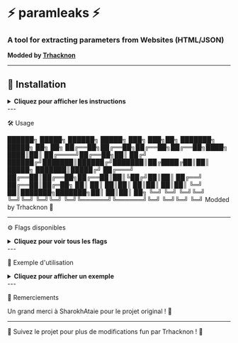 # ⚡️ **paramleaks** ⚡️  
### A tool for extracting parameters from Websites (HTML/JSON)  
**Modded by [Trhacknon](#)**

---

## 🚀 **Installation**  
<details>
<summary><strong>Cliquez pour afficher les instructions</strong></summary>

```bash
# Installer depuis la source
go install github.com/tucommenceapousser/paramleak@latest
# Compiler
go build -o paramleak .
chmod +x paramleak
# Lancer le scan avec une liste d'URLs
./paramleak -l list.txt
```

</details>
---

🛠️ Usage

██████╗  █████╗ ██████╗  █████╗ ███╗   ███╗██╗     ███████╗ █████╗ ██╗  ██╗
██╔══██╗██╔══██╗██╔══██╗██╔══██╗████╗ ████║██║     ██╔════╝██╔══██╗██║ ██╔╝
██████╔╝███████║██████╔╝███████║██╔████╔██║██║     █████╗  ███████║█████╔╝ 
██╔═══╝ ██╔══██║██╔══██╗██╔══██║██║╚██╔╝██║██║     ██╔══╝  ██╔══██║██╔═██╗ 
██║     ██║  ██║██║  ██║██║  ██║██║ ╚═╝ ██║███████╗███████╗██║  ██║██║  ██╗
╚═╝     ╚═╝  ╚═╝╚═╝  ╚═╝╚═╝  ╚═╝╚═╝     ╚═╝╚══════╝╚══════╝╚═╝  ╚═╝╚═╝  ╚═╝
                   Modded by Trhacknon 🦾


---

⚙️ Flags disponibles

<details>
<summary><strong>Cliquez pour voir tous les flags</strong></summary>

| Flag        | Alias | Description                                                 |
|-------------|-------|-------------------------------------------------------------|
| `-url`      | `-u`  | URL cible pour extraire les paramètres                      |
| `-list`     | `-l`  | Liste d'URLs pour extraire les paramètres                   |
| `-method`   | `-X`  | Méthode HTTP (GET, POST, PATCH, DELETE, PUT)                |
| `-body`     | `-d`  | Données de la requête pour POST/PATCH/DELETE/PUT            |
| `-header`   | `-H`  | Header personnalisé (un seul supporté)                      |
| `-delay`    | `-p`  | Délai entre les requêtes (en millisecondes, ex : 1000 = 1s) |
| `-verbose`  | `-v`  | Mode verbeux                                                |
| `-silent`   | `-s`  | Mode silencieux                                             |

</details>
---

🧪 Exemple d'utilisation

<details>
<summary><strong>Cliquez pour afficher un exemple</strong></summary>./paramleak -l list.txt

Résultat :

something
test_var
user_id_i
name
rdt_to
obj_key1
val1
obj_key2
val2
test_obj
empty_var
param1
method
param2

</details>
---

💬 Remerciements

Un grand merci à SharokhAtaie pour le projet original ! 🙏


---

🎉 Suivez le projet pour plus de modifications fun par Trhacknon ! 🎉

